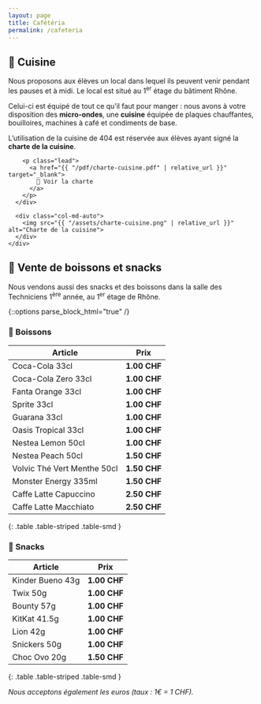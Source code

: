 ```yaml
---
layout: page
title: Cafétéria
permalink: /cafeteria
---
```


## 🍳 Cuisine
Nous proposons aux élèves un local dans lequel ils peuvent venir pendant les pauses et à midi. Le local est situé au 1<sup>er</sup> étage du bâtiment Rhône.

Celui-ci est équipé de tout ce qu’il faut pour manger : nous avons à votre disposition des **micro-ondes**, une **cuisine** équipée de plaques chauffantes, bouilloires, machines à café et condiments de base.

<div class="card bg-light document-well">
  <div class="card-body">
    <div class="row align-items-center">
      <div class="col-md order-md-1">
        <p>L’utilisation de la cuisine de 404 est réservée aux élèves ayant signé la <strong>charte de la cuisine</strong>.</p>

        <p class="lead">
          <a href="{{ "/pdf/charte-cuisine.pdf" | relative_url }}" target="_blank">
            📄 Voir la charte
          </a>
        </p>
      </div>

      <div class="col-md-auto">
        <img src="{{ "/assets/charte-cuisine.png" | relative_url }}" alt="Charte de la cuisine">
      </div>
    </div>
  </div>
</div>

## 🛒 Vente de boissons et snacks

Nous vendons aussi des snacks et des boissons dans la salle des Techniciens 1<sup>ère</sup> année, au 1<sup>er</sup> étage de Rhône.

{::options parse_block_html="true" /}
<div class="row">
<div class="col-md">

  <h3>🥤 Boissons</h3>

  | Article                     | Prix         |
  |-----------------------------|--------------|
  | Coca-Cola 33cl              | **1.00 CHF** |
  | Coca-Cola Zero 33cl         | **1.00 CHF** |
  | Fanta Orange 33cl           | **1.00 CHF** |
  | Sprite 33cl                 | **1.00 CHF** |
  | Guarana 33cl                | **1.00 CHF** |
  | Oasis Tropical 33cl         | **1.00 CHF** |
  | Nestea Lemon 50cl           | **1.00 CHF** |
  | Nestea Peach 50cl           | **1.50 CHF** |
  | Volvic Thé Vert Menthe 50cl | **1.50 CHF** |
  | Monster Energy 335ml        | **1.50 CHF** |
  | Caffe Latte Capuccino       | **2.50 CHF** |
  | Caffe Latte Macchiato       | **2.50 CHF** |
  {: .table .table-striped .table-smd }

</div>
<div class="col-md">

  <h3>🍫 Snacks</h3>

  | Article                     | Prix         |
  |-----------------------------|--------------|
  | Kinder Bueno 43g            | **1.00 CHF** |
  | Twix 50g                    | **1.00 CHF** |
  | Bounty 57g                  | **1.00 CHF** |
  | KitKat 41.5g                | **1.00 CHF** |
  | Lion 42g                    | **1.00 CHF** |
  | Snickers 50g                | **1.00 CHF** |
  | Choc Ovo 20g                | **1.50 CHF** |
  {: .table .table-striped .table-smd }

</div>
</div>

*Nous acceptons également les euros (taux : 1€ = 1 CHF).*
